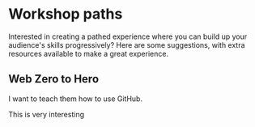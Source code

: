 # Workshop paths

Interested in creating a pathed experience where you can build up your audience's skills progressively? Here are some suggestions, with extra resources available to make a great experience.



## Web Zero to Hero

I want to teach them how to use GitHub.

This is very interesting